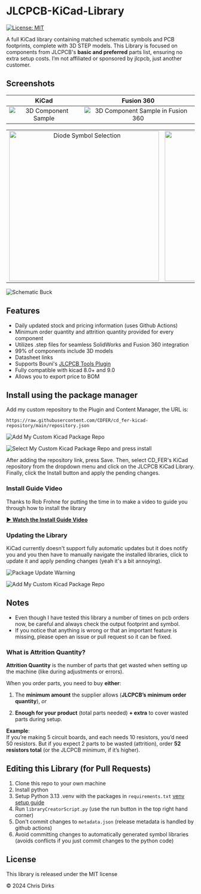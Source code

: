 # JLCPCB-KiCad-Library

[![License: MIT](https://img.shields.io/badge/License-MIT-green.svg)](https://opensource.org/licenses/MIT)

A full KiCad library containing matched schematic symbols and PCB footprints, complete with 3D STEP models. This Library is focused on components from JLCPCB's **basic and preferred** parts list, ensuring no extra setup costs.  I’m not affiliated or sponsored by jlcpcb, just another customer.

## Screenshots

| KiCad | Fusion 360 |
|:-------------------------:|:-------------------------:|
|![3D Component Sample](images/3D_Sample.avif)|![3D Component Sample in Fusion 360](images/3D_Sample_Fusion360.avif)|

| | |
|:-------------------------:|:-------------------------:|
|<img width="400" alt="Diode Symbol Selection" src="images/Choose_Symbol_SS54.avif">|<img width="400" alt="Buck Converter Symbol Selection" src="images/Choose_Symbol_Buck.avif">|

![Schematic Buck](images/Schematic_Buck.avif)

## Features

* Daily updated stock and pricing information (uses Github Actions)
* Minimum order quantity and attrition quantity provided for every component
* Utilizes .step files for seamless SolidWorks and Fusion 360 integration
* 99% of components include 3D models
* Datasheet links
* Supports Bouni's [JLCPCB Tools Plugin](https://github.com/Bouni/kicad-jlcpcb-tools)
* Fully compatible with kicad 8.0+ and 9.0
* Allows you to export price to BOM

## Install using the package manager

Add my custom repository to the Plugin and Content Manager, the URL is:

```
https://raw.githubusercontent.com/CDFER/cd_fer-kicad-repository/main/repository.json
```

![Add My Custom Kicad Package Repo](images/Add_Custom_Repo.avif)

![Select My Custom Kicad Package Repo and press install](images/Select_Custom_Repo.avif)

After adding the repository link, press Save. Then, select CD_FER's KiCad repository from the dropdown menu and click on the JLCPCB KiCad Library. Finally, click the Install button and apply the pending changes.

### Install Guide Video

Thanks to Rob Frohne for putting the time in to make a video to guide you through how to install the library

[**▶️ Watch the Install Guide Video**](https://www.youtube.com/watch?v=Bf6XzcvVBs4)

### Updating the Library

KiCad currently doesn't support fully automatic updates but it does notify you and you then have to manually navigate the installed libraries, click to update it and apply pending changes (yeah it's a bit annoying).

![Package Update Warning](images/Update_Package_Warning.avif)

![Add My Custom Kicad Package Repo](images/Update_Package.avif)

## Notes

* Even though I have tested this library a number of times on pcb orders now, be careful and always check the output footprint and symbol.
* If you notice that anything is wrong or that an important feature is missing, please open an issue or pull request so it can be fixed.

### What is Attrition Quantity?

**Attrition Quantity** is the number of parts that get wasted when setting up the machine (like during adjustments or errors).  

When you order parts, you need to buy **either**:  

1. The **minimum amount** the supplier allows (**JLCPCB’s minimum order quantity**), *or*

2. **Enough for your product** (total parts needed) **+ extra** to cover wasted parts during setup.  

**Example**:  
If you’re making 5 circuit boards, and each needs 10 resistors, you’d need 50 resistors. But if you expect 2 parts to be wasted (attrition), order **52 resistors total** (or the JLCPCB minimum, if it’s higher).  

## Editing this Library (for Pull Requests)

1. Clone this repo to your own machine
2. Install python
3. Setup Python 3.13 .venv with the packages in `requirements.txt` [venv setup guide](venv_setup.md)
4. Run ```libraryCreatorScript.py``` (use the run button in the top right hand corner)
5. Don't commit changes to ```metadata.json``` (release metadata is handled by github actions)
6. Avoid committing changes to automatically generated symbol libraries (avoids conflicts if you just commit changes to the python code)

## License

This library is released under the MIT license

© 2024 Chris Dirks
